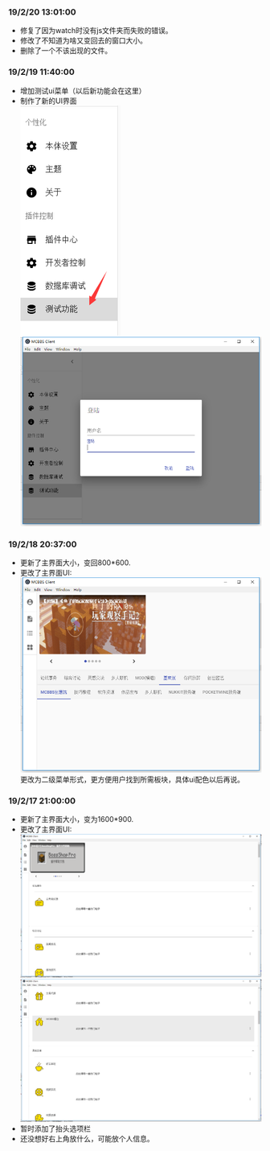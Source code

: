 ### 19/2/20 13:01:00

- 修复了因为watch时没有js文件夹而失败的错误。
- 修改了不知道为啥又变回去的窗口大小。
- 删除了一个不该出现的文件。


### 19/2/19 11:40:00

- 增加测试ui菜单（以后新功能会在这里）
- 制作了新的UI界面  
![新ui](./pics/190219_001.png)
![新ui](./pics/190219_002.png)

### 19/2/18 20:37:00

- 更新了主界面大小，变回800*600.
- 更改了主界面UI:
![新ui](./pics/190218_001.png)
更改为二级菜单形式，更方便用户找到所需板块，具体ui配色以后再说。

### 19/2/17 21:00:00

- 更新了主界面大小，变为1600*900.
- 更改了主界面UI:
![新ui](./pics/190217_001.png)
![新ui](./pics/190217_002.png)
- 暂时添加了抬头选项栏
- 还没想好右上角放什么，可能放个人信息。
